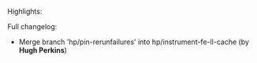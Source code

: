 Highlights:

Full changelog:
   - Merge branch 'hp/pin-rerunfailures' into hp/instrument-fe-ll-cache (by **Hugh Perkins**)
